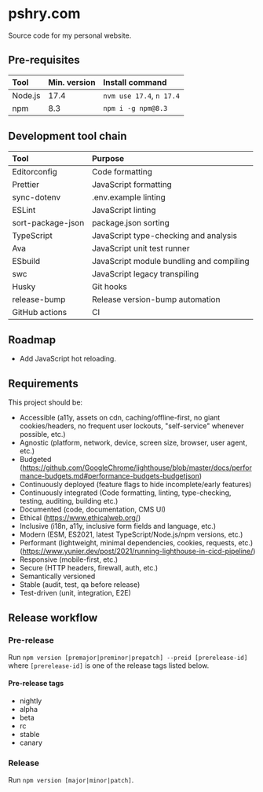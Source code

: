 # pshry.com

Source code for my personal website.

## Pre-requisites

| Tool    | Min. version | Install command          |
| :---    | :---         | :---                     |
| Node.js | 17.4         | `nvm use 17.4`, `n 17.4` |
| npm     | 8.3          | `npm i -g npm@8.3`       |

## Development tool chain

| Tool              | Purpose                                  |
| :---              | :---                                     |
| Editorconfig      | Code formatting                          |
| Prettier          | JavaScript formatting                    |
| sync-dotenv       | .env.example linting                     |
| ESLint            | JavaScript linting                       |
| sort-package-json | package.json sorting                     |
| TypeScript        | JavaScript type-checking and analysis    |
| Ava               | JavaScript unit test runner              |
| ESbuild           | JavaScript module bundling and compiling |
| swc               | JavaScript legacy transpiling            |
| Husky             | Git hooks                                |
| release-bump      | Release version-bump automation          |
| GitHub actions    | CI                                       |

## Roadmap
- Add JavaScript hot reloading.

## Requirements

This project should be:

- Accessible (a11y, assets on cdn, caching/offline-first, no giant cookies/headers, no frequent user lockouts, "self-service" whenever possible, etc.)
- Agnostic (platform, network, device, screen size, browser, user agent, etc.)
- Budgeted (https://github.com/GoogleChrome/lighthouse/blob/master/docs/performance-budgets.md#performance-budgets-budgetjson)
- Continuously deployed (feature flags to hide incomplete/early features)
- Continuously integrated (Code formatting, linting, type-checking, testing, auditing, building etc.)
- Documented (code, documentation, CMS UI)
- Ethical (https://www.ethicalweb.org/)
- Inclusive (i18n, a11y, inclusive form fields and language, etc.)
- Modern (ESM, ES2021, latest TypeScript/Node.js/npm versions, etc.)
- Performant (lightweight, minimal dependencies, cookies, requests, etc.) (https://www.yunier.dev/post/2021/running-lighthouse-in-cicd-pipeline/)
- Responsive (mobile-first, etc.)
- Secure (HTTP headers, firewall, auth, etc.)
- Semantically versioned
- Stable (audit, test, qa before release)
- Test-driven (unit, integration, E2E)

## Release workflow

### Pre-release

Run `npm version [premajor|preminor|prepatch] --preid [prerelease-id]` where `[prerelease-id]` is one of the release tags listed below.

#### Pre-release tags

- nightly
- alpha
- beta
- rc
- stable
- canary

### Release

Run `npm version [major|minor|patch]`.